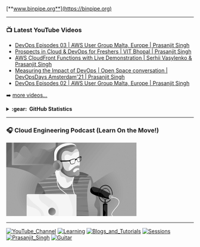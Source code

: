[**www.binpipe.org**](https://binpipe.org)

---

### 📺 Latest YouTube Videos

<!-- YOUTUBE:START -->
- [DevOps Episodes 03 | AWS User Group Malta, Europe | Prasanjit Singh](https://www.youtube.com/watch?v=jOSaMZTCi4Q)
- [Prospects in Cloud & DevOps for Freshers | VIT Bhopal | Prasanjit Singh](https://www.youtube.com/watch?v=VkJEdGX-0XE)
- [AWS CloudFront Functions with Live Demonstration | Serhii Vasylenko & Prasanjit Singh](https://www.youtube.com/watch?v=_uh6nbN-Zdk)
- [Measuring the Impact of DevOps | Open Space conversation | DevOpsDays Amsterdam'21 | Prasanjit Singh](https://www.youtube.com/watch?v=S5o_Tc52yhk)
- [DevOps Episodes 02 | AWS User Group Malta, Europe | Prasanjit Singh](https://www.youtube.com/watch?v=0p35-b4Uihw)
<!-- YOUTUBE:END -->

➡️ [more videos...](https://youtube.com/binpipe)
  
  <details>
  <summary><b>:gear: &nbsp;GitHub Statistics</b></summary>
  <br/>
    <p align="center">
        <img height="137px" src="https://github-readme-streak-stats.herokuapp.com/?user=prasanjit-&hide_border=true&theme=nightowl" />
    </p>
    <p align="center">
        <img height="137px" src="https://github-readme-stats.vercel.app/api?username=prasanjit-&hide_title=true&hide_border=true&show_icons=true&include_all_commits=true&count_private=true&line_height=21&theme=nightowl" /> <img height="137px" src="https://github-readme-stats.vercel.app/api/top-langs/?username=prasanjit-&hide=html&hide_title=true&hide_border=true&layout=compact&langs_count=8&theme=nightowl" />
    </p>
</details>
<hr/>

### 🎧 Cloud Engineering Podcast (Learn On the Move!)

[<img src="https://github.com/prasanjit-/prasanjit-/blob/master/prasanjit_podcast_logo.gif" alt="Cloud Engineering Podcast" width="350" />](https://open.spotify.com/show/56H7h3LHHyMSiAv5i2NurV)
<hr/>

<a href="https://www.youtube.com/channel/UCPTgt4Wo0MAnuzNEEZlk90A?sub_confirmation=1"><img src="https://img.shields.io/badge/BINPIPE-YouTube-red" alt="YouTube_Channel"></a>
<a href="https://github.com/BINPIPE/resources/blob/master/devops-lesson-plans.md"><img src="https://img.shields.io/badge/BINPIPE-Learning_Resources-orange" alt="Learning"></a>
<a href="https://blog.binpipe.org"><img src="https://img.shields.io/badge/BINPIPE-Blogs_and_Tutorials-blue" alt="Blogs_and_Tutorials"></a>
<a href="https://forms.gle/tDJxDyj2nJyfsgsk7"><img src="https://img.shields.io/badge/BINPIPE-Live_Sessions-gold" alt="Sessions"></a>
<a href="https://www.linkedin.com/in/prasanjit-singh"><img src="https://img.shields.io/badge/Contact-Prasanjit_Singh-black" alt="Prasanjit_Singh"></a>
<a href="https://guitar.binpipe.org"><img src="https://img.shields.io/badge/♫-Guitar_Notes-silver" alt="Guitar"></a>
